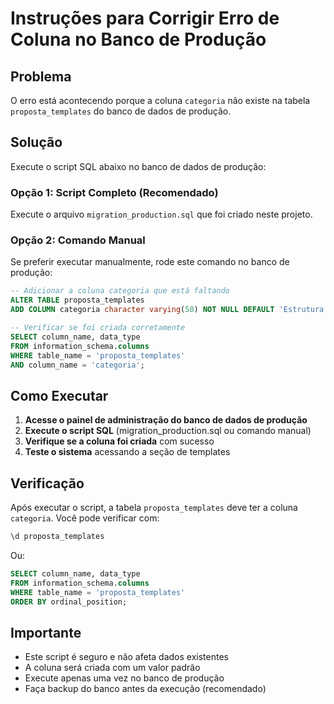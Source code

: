 # Instruções para Corrigir Erro de Coluna no Banco de Produção

## Problema
O erro está acontecendo porque a coluna `categoria` não existe na tabela `proposta_templates` do banco de dados de produção.

## Solução
Execute o script SQL abaixo no banco de dados de produção:

### Opção 1: Script Completo (Recomendado)
Execute o arquivo `migration_production.sql` que foi criado neste projeto.

### Opção 2: Comando Manual
Se preferir executar manualmente, rode este comando no banco de produção:

```sql
-- Adicionar a coluna categoria que está faltando
ALTER TABLE proposta_templates 
ADD COLUMN categoria character varying(50) NOT NULL DEFAULT 'Estrutura Metálica';

-- Verificar se foi criada corretamente
SELECT column_name, data_type 
FROM information_schema.columns 
WHERE table_name = 'proposta_templates' 
AND column_name = 'categoria';
```

## Como Executar

1. **Acesse o painel de administração do banco de dados de produção**
2. **Execute o script SQL** (migration_production.sql ou comando manual)
3. **Verifique se a coluna foi criada** com sucesso
4. **Teste o sistema** acessando a seção de templates

## Verificação
Após executar o script, a tabela `proposta_templates` deve ter a coluna `categoria`. Você pode verificar com:

```sql
\d proposta_templates
```

Ou:

```sql
SELECT column_name, data_type 
FROM information_schema.columns 
WHERE table_name = 'proposta_templates' 
ORDER BY ordinal_position;
```

## Importante
- Este script é seguro e não afeta dados existentes
- A coluna será criada com um valor padrão
- Execute apenas uma vez no banco de produção
- Faça backup do banco antes da execução (recomendado)